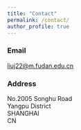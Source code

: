 ```yaml
---
title: "Contact"
permalink: /contact/
author_profile: true
---
```



### Email  
liuj22@m.fudan.edu.cn  

### Address  
No.2005 Songhu Road  
Yangpu District  
SHANGHAI  
CN  

